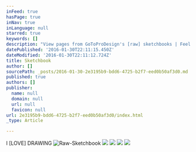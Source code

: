 ```yaml
---
inFeed: true
hasPage: true
inNav: true
inLanguage: null
starred: true
keywords: []
description: "View pages from GoToProDesign's [raw] sketchbooks | Feel free to browse through the  galleries | Draw. Draw. Draw.\""
datePublished: '2016-01-30T22:11:15.450Z'
dateModified: '2016-01-30T22:11:12.724Z'
title: Sketchbook
author: []
sourcePath: _posts/2016-01-30-2e3195b9-bdd6-4725-b2f7-eed0b50af3d0.md
published: true
authors: []
publisher:
  name: null
  domain: null
  url: null
  favicon: null
url: 2e3195b9-bdd6-4725-b2f7-eed0b50af3d0/index.html
_type: Article

---
```

I \[LOVE\] DRAWING
![Raw-Sketchbook](https://s3-us-west-2.amazonaws.com/the-grid-img/p/340f10ff4f72fb6ca8cc503321070689a5d10d68.jpg)
![](https://s3-us-west-2.amazonaws.com/the-grid-img/p/c7279079ed97ee58a23688356e5829e5a92dbf6f.jpg)
![](https://the-grid-user-content.s3-us-west-2.amazonaws.com/5f47a563-8d8a-4f48-ab71-e3c8d1ef5474.jpg)
![](https://the-grid-user-content.s3-us-west-2.amazonaws.com/40479993-3987-45e3-a3ea-eefd34f605cb.jpg)
![](https://the-grid-user-content.s3-us-west-2.amazonaws.com/63bb9cd5-69a7-4400-a0d5-f66c97466b9b.jpg)